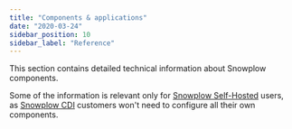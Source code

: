 ```yaml
---
title: "Components & applications"
date: "2020-03-24"
sidebar_position: 10
sidebar_label: "Reference"
---
```


This section contains detailed technical information about Snowplow components.

Some of the information is relevant only for [Snowplow Self-Hosted](/docs/get-started/index.md#self-hosted) users, as [Snowplow CDI](/docs/get-started/index.md#customer-data-infrastructure) customers won't need to configure all their own components.
